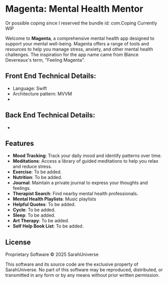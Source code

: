 # Magenta: Mental Health Mentor
Or possible coping since I reserved the bundle id: com.Coping
Currently WIP

Welcome to **Magenta**, a comprehensive mental health app designed to support your mental well-being. Magenta offers a range of tools and resources to help you manage stress, anxiety, and other mental health challenges.
The inspiration for the app name came from Blance Devereaux's term, "Feeling Magenta".

## Front End Technical Details:
- Language: Swift
- Architecture pattern: MVVM
- 

## Back End Technical Details:
- 

## Features

- **Mood Tracking**: Track your daily mood and identify patterns over time.
- **Meditations**: Access a library of guided meditations to help you relax and reduce stress.
- **Exercise**: To be added.
- **Nutrition**: To be added.
- **Journal**: Maintain a private journal to express your thoughts and feelings.
- **Therapist Search**: Find nearby mental health professionals.
- **Mental Health Playlists**: Music playlists
- **Helpful Quotes**: To be added.
- **Cycle**: To be added.
- **Sleep**: To be added.
- **Art Therapy**: To be added.
- **Self Help Book List**: To be added.


## License
Proprietary Software
© 2025 SarahUniverse

This software and its source code are the exclusive property of SarahUniverse.
No part of this software may be reproduced, distributed, or transmitted in any form or by any means without prior written permission.
